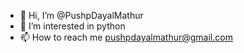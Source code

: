 - 👋 Hi, I’m @PushpDayalMathur
- 👀 I’m interested in python
- 📫 How to reach me pushpdayalmathur@gmail.com

<!---
PushpDayalMathur/PushpDayalMathur is a ✨ special ✨ repository because its `README.md` (this file) appears on your GitHub profile.
You can click the Preview link to take a look at your changes.
--->
